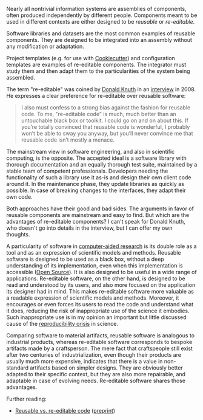 Nearly all nontrivial information systems are assemblies of components, often produced independently by different people. Components meant to be used in different contexts are either designed to be *reusable* or *re-editable*.

Software libraries and datasets are the most common examples of reusable components. They are designed to be integrated into an assembly without any modification or adaptation.

Project templates (e.g. for use with [Cookiecutter](https://github.com/cookiecutter/cookiecutter)) and configuration templates are examples of re-editable components. The integrator must study them and then adapt them to the particularities of the system being assembled.

The term "re-editable" was coined by [Donald Knuth](Donald%20Knuth.md) in an [interview](https://www.informit.com/articles/article.aspx?p=1193856) in 2008. He expresses a clear preference for re-editable over reusable software:

> I also must confess to a strong bias against the fashion for
> reusable code. To me, "re-editable code" is much, much better than
> an untouchable black box or toolkit. I could go on and on about
> this. If you’re totally convinced that reusable code is wonderful, I
> probably won’t be able to sway you anyway, but you’ll never convince
> me that reusable code isn’t mostly a menace.

The mainstream view in software engineering, and also in scientific computing, is the opposite. The accepted ideal is a software library with thorough documentation and an equally thorough test suite, maintained by a stable team of competent professionals. Developers needing the functionality of such a library use it as-is and design their own client code around it. In the maintenance phase, they update libraries as quickly as possible. In case of breaking changes to the interfaces, they adapt their own code.

Both approaches have their good and bad sides. The arguments in favor of reusable components are mainstream and easy to find. But which are the advantages of re-editable components? I can't speak for Donald Knuth, who doesn't go into details in the interview, but I can offer my own thoughts.

A particularity of software in [computer-aided research](Computer-aided%20research.md) is its double role as a tool and as an expression of scientific models and methods. Reusable software is designed to be used as a black box, without a deep understanding of its implementation, even when this implementation is accessible ([Open Source](Open%20Source.md)). It is also designed to be useful in a wide range of applications. Re-editable software, on the other hand, is designed to be read and understood by its users, and also more focused on the application its designer had in mind. This makes re-editable software more valuable as a readable expression of scientific models and methods. Moreover, it encourages or even forces its users to read the code and understand what it does, reducing the risk of inappropriate use of the science it embodies. Such inappropriate use is in my opinion an important but little discussed cause of the [reproducibility crisis](Reproducibility%20crisis.md) in science.

Comparing software to material artifacts, reusable software is analogous to industrial products, whereas re-editable software corresponds to bespoke artifacts made by a craftsperson. The mere fact that craftspeople still exist after two centuries of industrialization, even though their products are usually much more expensive, indicates that there is a value in non-standard artifacts based on simpler designs. They are obviously better adapted to their specific context, but they are also more repairable, and adaptable in case of evolving needs. Re-editable software shares those advantages.

Further reading:
 - [Reusable vs. re-editable code](https://doi.org/10.1109/MCSE.2018.03202636) ([preprint](https://hal.archives-ouvertes.fr/hal-01966146))
